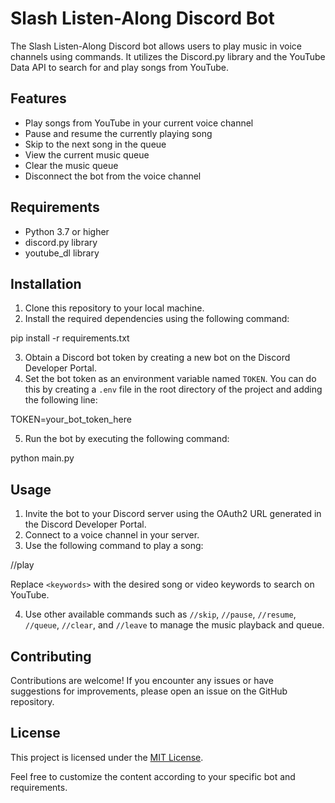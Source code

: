 # Slash Listen-Along Discord Bot

The Slash Listen-Along Discord bot allows users to play music in voice channels using commands. It utilizes the Discord.py library and the YouTube Data API to search for and play songs from YouTube.

## Features

- Play songs from YouTube in your current voice channel
- Pause and resume the currently playing song
- Skip to the next song in the queue
- View the current music queue
- Clear the music queue
- Disconnect the bot from the voice channel

## Requirements

- Python 3.7 or higher
- discord.py library
- youtube_dl library

## Installation

1. Clone this repository to your local machine.
2. Install the required dependencies using the following command:

pip install -r requirements.txt


3. Obtain a Discord bot token by creating a new bot on the Discord Developer Portal.
4. Set the bot token as an environment variable named `TOKEN`. You can do this by creating a `.env` file in the root directory of the project and adding the following line:

TOKEN=your_bot_token_here


5. Run the bot by executing the following command:

python main.py


## Usage

1. Invite the bot to your Discord server using the OAuth2 URL generated in the Discord Developer Portal.
2. Connect to a voice channel in your server.
3. Use the following command to play a song:

//play <keywords>


Replace `<keywords>` with the desired song or video keywords to search on YouTube.

4. Use other available commands such as `//skip`, `//pause`, `//resume`, `//queue`, `//clear`, and `//leave` to manage the music playback and queue.

## Contributing

Contributions are welcome! If you encounter any issues or have suggestions for improvements, please open an issue on the GitHub repository.

## License

This project is licensed under the [MIT License](LICENSE).

Feel free to customize the content according to your specific bot and requirements.